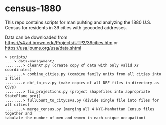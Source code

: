 # census-1880

This repo contains scripts for manipulating and analyzing the 1880 U.S. Census for residents in 39 cities with geocoded addresses.

Data can be downloaded from https://s4.ad.brown.edu/Projects/UTP2/39cities.htm or https://usa.ipums.org/usa/data.shtml

```
> scripts/
....> data-management/
........> cleanXY.py (create copy of data with only valid XY coordinates)
........> combine_cities.py (combine family units from all cities into 1 file)
........> dbf_to_csv.py (make copies of all DBF files in directory as CSVs)
........> fix_projections.py (project shapefiles into appropriate StatePlane proj)
........> fullCount_to_cityCsvs.py (divide single file into files for all cities)
........> merge_census.py (merging all 4 NYC-Manhattan Census files together and 
tabulate the number of men and women in each unique occupation)

```

